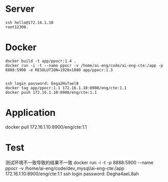 # Server
```
ssh hello@172.16.1.10
root12300.
```
# Docker
```
docker build -t app/ppocr:1.4 .
docker run -i -t --name ppocr -v /home/ai-eng/code/ai-eng-cte:/app -p 8888:5900 -e RESOLUTION=1920x1080 app/ppocr:1.3


ssh login password: Eega2Hufael8
docker tag app/ppocr:1.1 172.16.1.10:8900/eng/cte:1.1
docker push 172.16.1.10:8900/eng/cte:1.1
```
# Application
docker pull 172.16.1.10:8900/eng/cte:1.1

# Test
测试环境不一致导致的结果不一致
docker run -i -t -p 8888:5900  --name ppocr -v /home/ai-eng/code/dev_mysql/ai-eng-cte:/app  172.16.1.10:8900/eng/cte:1.1
ssh login password: Degha4aeL8ah


